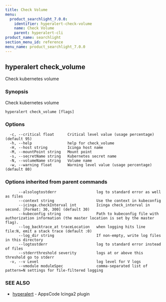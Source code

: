 ```yaml
---
title: Check Volume
menu:
  product_searchlight_7.0.0:
    identifier: hyperalert-check-volume
    name: Check Volume
    parent: hyperalert-cli
product_name: searchlight
section_menu_id: reference
menu_name: product_searchlight_7.0.0
---
```


## hyperalert check_volume

Check kubernetes volume

### Synopsis

Check kubernetes volume

```
hyperalert check_volume [flags]
```

### Options

```
  -c, --critical float      Critical level value (usage percentage) (default 95)
  -h, --help                help for check_volume
  -H, --host string         Icinga host name
  -M, --mountPoint string   Mount point
  -s, --secretName string   Kubernetes secret name
  -N, --volumeName string   Volume name
  -w, --warning float       Warning level value (usage percentage) (default 80)
```

### Options inherited from parent commands

```
      --alsologtostderr                  log to standard error as well as files
      --context string                   Use the context in kubeconfig
      --icinga.checkInterval int         Icinga check_interval in second. [Format: 30, 300] (default 30)
      --kubeconfig string                Path to kubeconfig file with authorization information (the master location is set by the master flag).
      --log_backtrace_at traceLocation   when logging hits line file:N, emit a stack trace (default :0)
      --log_dir string                   If non-empty, write log files in this directory
      --logtostderr                      log to standard error instead of files
      --stderrthreshold severity         logs at or above this threshold go to stderr
  -v, --v Level                          log level for V logs
      --vmodule moduleSpec               comma-separated list of pattern=N settings for file-filtered logging
```

### SEE ALSO

* [hyperalert](/products/searchlight/7.0.0/reference/hyperalert/hyperalert)	 - AppsCode Icinga2 plugin


